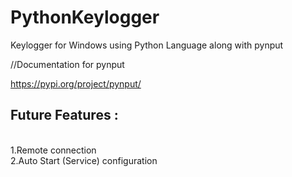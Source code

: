 # PythonKeylogger
Keylogger for Windows using Python Language along with pynput

//Documentation for pynput

https://pypi.org/project/pynput/

<h2>Future Features :</h2>
<br>
1.Remote connection
<br>
2.Auto Start (Service) configuration
